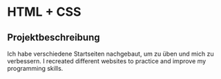 # HTML + CSS

## Projektbeschreibung

Ich habe verschiedene Startseiten nachgebaut, um zu üben und mich zu verbessern.
I recreated different websites to practice and improve my programming skills.
